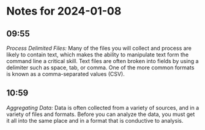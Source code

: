 # Notes for 2024-01-08

## 09:55

*Process Delimited Files:*
Many of the files you will collect and process are likely to contain
text, which makes the ability to manipulate text form the command line a
critical skill. Text files are often broken into fields by using a
delimiter such as space, tab, or comma. One of the more common formats
is known as a comma-separated values (CSV).

## 10:59

*Aggregating Data:*
Data is often collected from a variety of sources, and in a variety of
files and formats. Before you can analyze the data, you must get it all
into the same place and in a format that is conductive to analysis.
